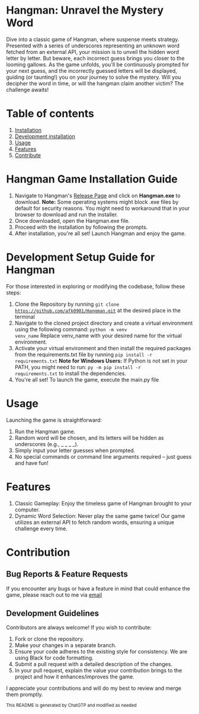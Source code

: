 # Hangman: Unravel the Mystery Word

Dive into a classic game of Hangman, where suspense meets strategy. 
Presented with a series of underscores representing an unknown word fetched from an external API, 
your mission is to unveil the hidden word letter by letter. 
But beware, each incorrect guess brings you closer to the looming gallows. 
As the game unfolds, you'll be continuously prompted for your next guess, and the 
incorrectly guessed letters will be displayed, guiding (or taunting!) you on your journey 
to solve the mystery. Will you decipher the word in time, or will the hangman claim another victim? The challenge awaits!


# Table of contents

1. [Installation](#hangman-game-installation-guide)
2. [Development installation](#development-setup-guide-for-hangman)
3. [Usage](#usage)
4. [Features](#features)
5. [Contribute](#contribute)

# Hangman Game Installation Guide

1. Navigate to Hangman's [Release Page](https://github.com/afk0901/Hangman/releases/tag/Major) and click on <strong>Hangman.exe</strong> to download.
   <b>Note:</b> Some operating systems might block .exe files by default for security reasons. You might need to workaround that in your browser to download and run the installer.
2. Once downloaded, open the Hangman.exe file.
3. Proceed with the installation by following the prompts.
4. After installation, you're all set! Launch Hangman and enjoy the game.

# Development Setup Guide for Hangman

For those interested in exploring or modifying the codebase, follow these steps:

1. Clone the Repository by running <code>git clone https://github.com/afk0901/Hangman.git</code> at the desired place in the terminal
2. Navigate to the cloned project directory and create a virtual environment using the following command: <code>python -m venv venv_name</code>
    Replace venv_name with your desired name for the virtual environment.
3. Activate your virtual environment and then install the required packages from the requirements.txt file by running <code>pip install -r requirements.txt</code>
  <b>Note for Windows Users:</b> If Python is not set in your PATH, you might need to run: <code>py -m pip install -r requirements.txt</code> to install the dependencies.
4. You're all set! To launch the game, execute the main.py file

# Usage

Launching the game is straightforward:

1. Run the Hangman game.
2. Random word will be chosen, and its letters will be hidden as underscores (e.g., _ _ _ _).
3. Simply input your letter guesses when prompted.
4. No special commands or command line arguments required – just guess and have fun!

# Features

1. Classic Gameplay: Enjoy the timeless game of Hangman brought to your computer.
2. Dynamic Word Selection: Never play the same game twice! Our game utilizes an external API to fetch random words, ensuring a unique challenge every time.

# Contribution

## Bug Reports & Feature Requests
If you encounter any bugs or have a feature in mind that could enhance the game, please reach out to me via <a href="mailto:arnar11@hotmail.com">email</a>

## Development Guidelines

Contributors are always welcome! If you wish to contribute:

1. Fork or clone the repository.
2. Make your changes in a separate branch.
3. Ensure your code adheres to the existing style for consistency. We are using Black for code formatting.
4. Submit a pull request with a detailed description of the changes.
5. In your pull request, explain the value your contribution brings to the project and how it enhances/improves the game.
 
I appreciate your contributions and will do my best to review and merge them promptly.

<sup>This README is generated by ChatGTP and modified as needed<sup>


